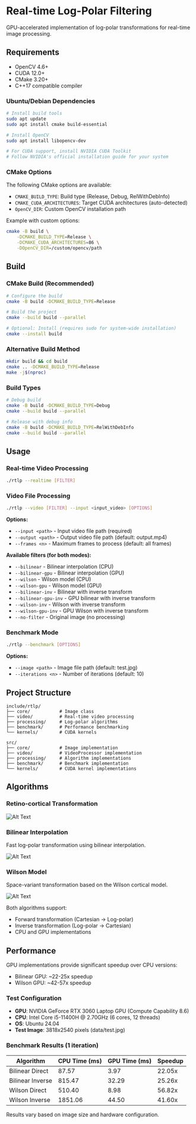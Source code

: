 # Real-time Log-Polar Filtering

GPU-accelerated implementation of log-polar transformations for real-time image processing.

## Requirements

- OpenCV 4.6+
- CUDA 12.0+
- CMake 3.20+
- C++17 compatible compiler

### Ubuntu/Debian Dependencies

```bash
# Install build tools
sudo apt update
sudo apt install cmake build-essential

# Install OpenCV
sudo apt install libopencv-dev

# For CUDA support, install NVIDIA CUDA Toolkit
# Follow NVIDIA's official installation guide for your system
```

### CMake Options

The following CMake options are available:

- `CMAKE_BUILD_TYPE`: Build type (Release, Debug, RelWithDebInfo)
- `CMAKE_CUDA_ARCHITECTURES`: Target CUDA architectures (auto-detected)
- `OpenCV_DIR`: Custom OpenCV installation path

Example with custom options:
```bash
cmake -B build \
    -DCMAKE_BUILD_TYPE=Release \
    -DCMAKE_CUDA_ARCHITECTURES=86 \
    -DOpenCV_DIR=/custom/opencv/path
```

## Build

### CMake Build (Recommended)

```bash
# Configure the build
cmake -B build -DCMAKE_BUILD_TYPE=Release

# Build the project
cmake --build build --parallel

# Optional: Install (requires sudo for system-wide installation)
cmake --install build
```

### Alternative Build Method

```bash
mkdir build && cd build
cmake .. -DCMAKE_BUILD_TYPE=Release
make -j$(nproc)
```

### Build Types
```bash
# Debug build
cmake -B build -DCMAKE_BUILD_TYPE=Debug
cmake --build build --parallel

# Release with debug info
cmake -B build -DCMAKE_BUILD_TYPE=RelWithDebInfo
cmake --build build --parallel
```

## Usage

### Real-time Video Processing
```bash
./rtlp --realtime [FILTER]
```

### Video File Processing
```bash
./rtlp --video [FILTER] --input <input_video> [OPTIONS]
```

**Options:**
- `--input <path>` - Input video file path (required)
- `--output <path>` - Output video file path (default: output.mp4)
- `--frames <n>` - Maximum frames to process (default: all frames)

**Available filters (for both modes):**
- `--bilinear` - Bilinear interpolation (CPU)
- `--bilinear-gpu` - Bilinear interpolation (GPU)
- `--wilson` - Wilson model (CPU)
- `--wilson-gpu` - Wilson model (GPU)
- `--bilinear-inv` - Bilinear with inverse transform
- `--bilinear-gpu-inv` - GPU bilinear with inverse transform
- `--wilson-inv` - Wilson with inverse transform
- `--wilson-gpu-inv` - GPU Wilson with inverse transform
- `--no-filter` - Original image (no processing)

### Benchmark Mode
```bash
./rtlp --benchmark [OPTIONS]
```

**Options:**
- `--image <path>` - Image file path (default: test.jpg)
- `--iterations <n>` - Number of iterations (default: 10)

## Project Structure

```
include/rtlp/
├── core/           # Image class
├── video/          # Real-time video processing
├── processing/     # Log-polar algorithms
├── benchmark/      # Performance benchmarking
└── kernels/        # CUDA kernels

src/
├── core/           # Image implementation
├── video/          # VideoProcessor implementation
├── processing/     # Algorithm implementations
├── benchmark/      # Benchmark implementation
└── kernels/        # CUDA kernel implementations
```

## Algorithms

### Retino-cortical Transformation
![Alt Text](./images/retino-cortical-transformation.png)

### Bilinear Interpolation
Fast log-polar transformation using bilinear interpolation.

![Alt Text](./images/bilinear-interpolation.png)

### Wilson Model
Space-variant transformation based on the Wilson cortical model.

![Alt Text](./images/wilson-model.png)

Both algorithms support:
- Forward transformation (Cartesian → Log-polar)
- Inverse transformation (Log-polar → Cartesian)
- CPU and GPU implementations

## Performance

GPU implementations provide significant speedup over CPU versions:
- Bilinear GPU: ~22-25x speedup
- Wilson GPU: ~42-57x speedup

### Test Configuration
- **GPU**: NVIDIA GeForce RTX 3060 Laptop GPU (Compute Capability 8.6)
- **CPU**: Intel Core i5-11400H @ 2.70GHz (6 cores, 12 threads)
- **OS**: Ubuntu 24.04 
- **Test Image**: 3818x2540 pixels (data/test.jpg)

### Benchmark Results (1 iteration)
| Algorithm | CPU Time (ms) | GPU Time (ms) | Speedup |
|-----------|---------------|---------------|---------|
| Bilinear Direct | 87.57 | 3.97 | 22.05x |
| Bilinear Inverse | 815.47 | 32.29 | 25.26x |
| Wilson Direct | 510.40 | 8.98 | 56.82x |
| Wilson Inverse | 1851.06 | 44.50 | 41.60x |

Results vary based on image size and hardware configuration.